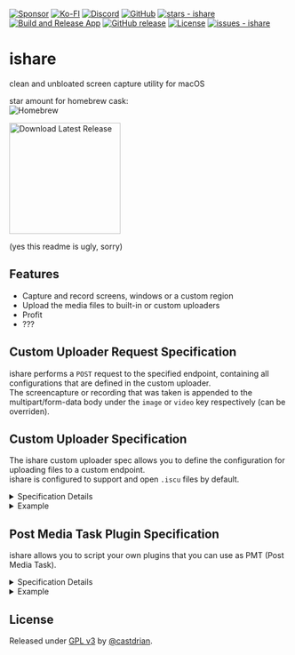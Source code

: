 [![Sponsor](https://img.shields.io/badge/sponsor-30363D?style=for-the-badge&logo=GitHub-Sponsors&logoColor=#white)](https://github.com/sponsors/castdrian)
[![Ko-FI](https://img.shields.io/badge/Ko--fi-F16061?style=for-the-badge&logo=ko-fi&logoColor=white)](https://ko-fi.com/castdrian)
[![Discord](https://img.shields.io/badge/Discord-5865F2?style=for-the-badge&logo=discord&logoColor=white)](https://discord.gg/sX4KYzu5pX)
[![GitHub](https://img.shields.io/badge/GitHub-100000?style=for-the-badge&logo=github&logoColor=white)](https://github.com/castdrian/ishare)
[![stars - ishare](https://img.shields.io/github/stars/castdrian/ishare?style=social)](https://github.com/castdrian/ishare)
<br>
[![Build and Release App](https://github.com/castdrian/ishare/workflows/Build%20and%20Release%20App/badge.svg)](https://github.com/castdrian/ishare/actions?query=workflow:"Build+and+Release+App")
[![GitHub release](https://img.shields.io/github/release/castdrian/ishare?include_prereleases=&sort=semver&color=blue)](https://github.com/castdrian/ishare/releases/)
[![License](https://img.shields.io/badge/License-GPL_v3-blue)](#license)
[![issues - ishare](https://img.shields.io/github/issues/castdrian/ishare)](https://github.com/castdrian/ishare/issues)

# ishare
clean and unbloated screen capture utility for macOS

star amount for homebrew cask:\
![Homebrew](https://progress-bar.dev/29/?width=240)

<div>
  <a href="https://github.com/castdrian/ishare/releases/latest/download/ishare_macOS.zip" download>
    <img src="https://www.dmo-app.com/wp-content/uploads/2022/05/mac-download-button-1.png" alt="Download Latest Release" width="200">
  </a>
</div>

(yes this readme is ugly, sorry)
<br>

## Features
- Capture and record screens, windows or a custom region
- Upload the media files to built-in or custom uploaders
- Profit
- ???

## Custom Uploader Request Specification
ishare performs a `POST` request to the specified endpoint, containing all configurations that are defined in the custom uploader.\
The screencapture or recording that was taken is appended to the multipart/form-data body under the `image` or `video` key respectively (can be overriden).

## Custom Uploader Specification

The ishare custom uploader spec allows you to define the configuration for uploading files to a custom endpoint.\
ishare is configured to support and open `.iscu` files by default.

<details>
  <summary>
    Specification Details
  </summary>
  
  - **name** (string):\
  The name of the custom uploader. Use this value to identify the uploader instance or provide a user-friendly name.
  
- **requestUrl** (string):\
  The URL where the files should be uploaded. Replace `example.com/upload` with the actual URL of the upload endpoint.
  
- **headers** (optional, object):\
  Additional headers to include in the request. It should be a dictionary of key-value pairs, where each key represents the header name and the value represents the header value.
  
- **formData** (optional, object):\
  Additional form data to be included in the request payload. It should be a dictionary of key-value pairs, where each key represents the form field name and the value represents the form field value.

- **fileFormName** (optional, string):\
  Optional override for the value used as in the file name field for the multipart/form-data request.
  
- **responseProp** (string):\
  The property name in the response JSON that contains the uploaded file URL. Replace `"url"` with the actual json accessors that lead to the property returned in the response.

</details>

<details>
  <summary>
    Example
  </summary>
  
```json
{
  "name": "ishare custom uploader",
  "requestUrl": "example.com/upload",
  "headers": { "Authorization": "Basic 0123456789" },
  "formData": { "key": "value" },
  "fileFormName": "image",
  "responseProp": "url"
}
```

In this example, the custom uploader is configured to upload files to `example.com/upload`. It includes an authorization header, a form field and a file form name override. The uploaded file URL is expected to be available in the specified property of the response JSON.

</details>

## Post Media Task Plugin Specification

ishare allows you to script your own plugins that you can use as PMT (Post Media Task).

<details>
  <summary>
    Specification Details
  </summary>
  TBD
</details>

<details>
  <summary>
    Example
  </summary>
  TBD
</details>

## License

Released under [GPL v3](/LICENSE) by [@castdrian](https://github.com/castdrian).
